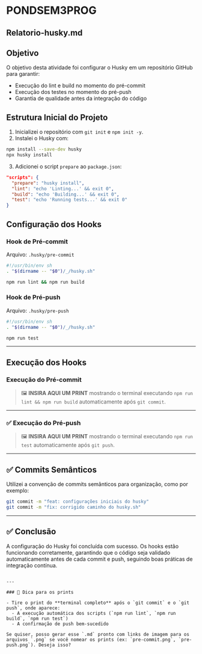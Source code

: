 # PONDSEM3PROG

## Relatorio-husky.md

## Objetivo

O objetivo desta atividade foi configurar o Husky em um repositório GitHub para garantir:

- Execução do lint e build no momento do pré-commit
- Execução dos testes no momento do pré-push
- Garantia de qualidade antes da integração do código

## Estrutura Inicial do Projeto

1. Inicializei o repositório com `git init` e `npm init -y`.
2. Instalei o Husky com:

```bash
npm install --save-dev husky
npx husky install
````

3. Adicionei o script `prepare` ao `package.json`:

```json
"scripts": {
  "prepare": "husky install",
  "lint": "echo 'Linting...' && exit 0",
  "build": "echo 'Building...' && exit 0",
  "test": "echo 'Running tests...' && exit 0"
}
```

## Configuração dos Hooks

### Hook de Pré-commit

Arquivo: `.husky/pre-commit`

```sh
#!/usr/bin/env sh
. "$(dirname -- "$0")/_/husky.sh"

npm run lint && npm run build
```

### Hook de Pré-push

Arquivo: `.husky/pre-push`

```sh
#!/usr/bin/env sh
. "$(dirname -- "$0")/_/husky.sh"

npm run test
```

---

## Execução dos Hooks

### Execução do Pré-commit

> 🖼️ **INSIRA AQUI UM PRINT** mostrando o terminal executando `npm run lint && npm run build` automaticamente após `git commit`.

---

### ✅ Execução do Pré-push

> 🖼️ **INSIRA AQUI UM PRINT** mostrando o terminal executando `npm run test` automaticamente após `git push`.

---

## ✅ Commits Semânticos

Utilizei a convenção de commits semânticos para organização, como por exemplo:

```bash
git commit -m "feat: configurações iniciais do husky"
git commit -m "fix: corrigido caminho do husky.sh"
```

---

## ✅ Conclusão

A configuração do Husky foi concluída com sucesso. Os hooks estão funcionando corretamente, garantindo que o código seja validado automaticamente antes de cada commit e push, seguindo boas práticas de integração contínua.

```

---

### 📎 Dica para os prints

- Tire o print do **terminal completo** após o `git commit` e o `git push`, onde aparece:
  - A execução automática dos scripts (`npm run lint`, `npm run build`, `npm run test`)
  - A confirmação de push bem-sucedido

Se quiser, posso gerar esse `.md` pronto com links de imagem para os arquivos `.png` se você nomear os prints (ex: `pre-commit.png`, `pre-push.png`). Deseja isso?
```
